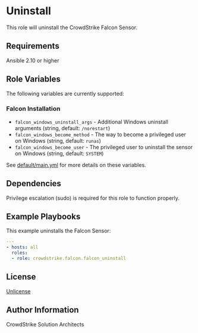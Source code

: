 Uninstall
=========

This role will uninstall the CrowdStrike Falcon Sensor.

Requirements
------------

Ansible 2.10 or higher

Role Variables
--------------

The following variables are currently supported:

### Falcon Installation

 * `falcon_windows_uninstall_args` - Additional Windows uninstall arguments (string, default: `/norestart`)
 * `falcon_windows_become_method` - The way to become a privileged user on Windows (string, default: `runas`)
 * `falcon_windows_become_user` - The privileged user to uninstall the sensor on Windows (string, default: `SYSTEM`)

See [default/main.yml](default/main.yml) for more details on these variables.

Dependencies
------------

Privilege escalation (sudo) is required for this role to function properly.

Example Playbooks
----------------

This example uninstalls the Falcon Sensor:

```yaml
---
- hosts: all
  roles:
  - role: crowdstrike.falcon.falcon_uninstall
```

License
-------

[Unlicense](https://github.com/crowdstrike/ansible_collection_falcon/blob/main/LICENSE)

Author Information
------------------

CrowdStrike Solution Architects
